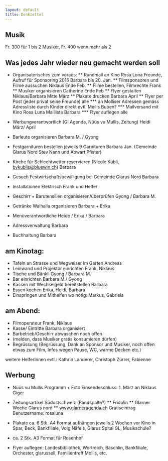 ```yaml
---
layout: default
title: Denkzettel
---
```


## Musik

Fr. 300 für 1 bis 2 Musiker, Fr. 400 wenn mehr als 2

## Was jedes Jahr wieder neu gemacht werden soll

* Organisatorisches zum voraus:
** Rundmail an Kino Rosa Luna Freunde, Aufruf für Sponsoring 2016  Barbara bis 20. Jan.
**  Filmsponsoren und Filme aussuchen Niklaus Ende Feb.
**  Filme bestellen, Filmrechte Frank
**  Musiker organisieren  Catherine Ende Feb
**  Flyer gestalten Niklaus/Barbara Mitte März
**  Plakate drucken Barbara April
**  Flyer per Post (jeder privat seine Freunde) alle
***  an Molliser Adressen gemäss Adressliste durch Kinder direkt evtl. Meilis Buben?
***    Mailversand mit Kino Rosa Luna Mailliste  Barbara
*** Flyer auflegen  alle

*  Werbungverantwortlich (Gl Agenda, Nüüs vu Mullis, Zeitung)  Heidi März/ April
*  Barleute organisieren Barbara M. / Gyong
*  Festgarnituren bestellen  jeweils 9 Garnituren    Barbara Jan.  (Gemeinde Glarus Nord Stev Nann und Abwart Pfister)
*  Kirche für Schlechtwetter reservieren (Nicole Kubli, bykublis@bluewin.ch) Barbara
*  Gesuch Festwirtschaftsbewilligung bei Gemeinde Glarus Nord  Barbara
*  Installationen Elektrisch Frank und Helfer
*  Geschirr + Barutensilien organisieren/überprüfen  Gyong / Barbara M.
*  Getränke Walhalla organisieren  Barbara + Erika
*  Menüverantwortliche Heide / Erika / Barbara
*  Adressverwaltung  Barbara
*  Buchhaltung Barbara

## am Kinotag:

*  Tafeln an Strasse und Wegweiser im Garten Andreas
*  Leinwand und Projektor einrichten Frank, Niklaus
*  Tische und Bänkli Gyong / Barbara M.
*  Bar einrichten  Barbara M./ Gyong
*  Kassen mit Wechselgeld bereitstellen  Barbara
*  Essen kochen  Erika, Heidi, Barbara
*  Einspringen und Mithelfen wo nötig: Markus, Gabriela

## am Abend:
* Filmoperateur Frank, Niklaus
*  Kasse/ Eintritte  Barbara organisiert
*  Barbetrieb/Geschirr abwaschen noch offen
*  (melden, dass Musiker gratis konsumieren dürfen)
*  Begrüssung  (Begrüssung, Dank an Sponsor und Musiker,   noch offen    etwas zum Film, Infos wegen Pause, WC, warme Decken etc.)

weitere HelferInnen evtl.: Kathrin Landerer, Christoph Zürrer, Fabienne

## Werbung

* Nüüs vu Mullis Programm + Foto  Einsendeschluss: 1. März  an Niklaus Giger
* Zeitungsartikel Südostschweiz (Randspalte?)
** Fridolin
** Glarner Woche Glarus nord
** www.glarneragenda.ch  Gratiseintrag    Benutzername: rosaluna

* Plakate   ca. 6 Stk. A4 Format aufhängen jeweils 2 Wochen vor Kino in Spar, Beck, Bankfiliale, Volg Näfels, Glarus Spital GL, Musikschule?
* ca. 2 Stk. A3 Format für Rosenhof

* Flyer auflegen: Landesbibliothek, Wortreich, Bäschlin, Bankfiliale, Orchester, glarussell, Familientreff Mollis, etc.
